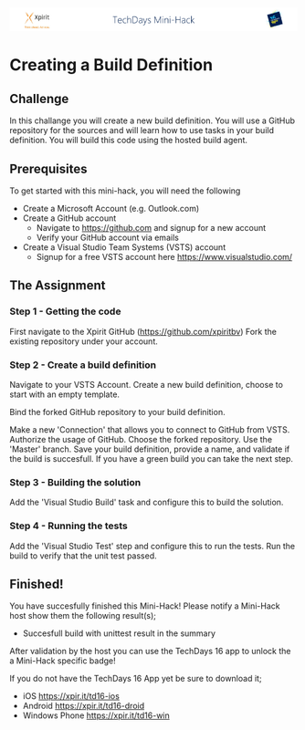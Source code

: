 ![Xpirit TechDays MiniHack Banner](../HackBanner-s.png)
# Creating a Build Definition

## Challenge ##
In this challange you will create a new build definition. You will use a GitHub repository for the sources and will learn how to use tasks in your build definition. You will build this code using the hosted build agent.

## Prerequisites ##
To get started with this mini-hack, you will need the following 

- Create a Microsoft Account (e.g. Outlook.com)
- Create a GitHub account
    - Navigate to https://github.com and signup for a new account
    - Verify your GitHub account via emails
- Create a Visual Studio Team Systems (VSTS) account
    - Signup for a free VSTS account here https://www.visualstudio.com/

## The Assignment ##

### Step 1 - Getting the code ###
First navigate to the Xpirit GitHub (https://github.com/xpiritbv)
Fork the existing repository under your account.

### Step 2 - Create a build definition ###
Navigate to your VSTS Account. Create a new build definition, choose to start with an empty template.

Bind the forked GitHub repository to your build definition. 

Make a new 'Connection' that allows you to connect to GitHub from VSTS. Authorize the usage of GitHub. Choose the forked repository. Use the 'Master' branch. Save your build definition, provide a name, and validate if the build is succesfull. If you have a green build you can take the next step.

### Step 3 - Building the solution ###
Add the 'Visual Studio Build' task and configure this to build the solution.

### Step 4 - Running the tests ###
Add the 'Visual Studio Test' step and configure this to run the tests.
Run the build to verify that the unit test passed.

## Finished! ##
You have succesfully finished this Mini-Hack! Please notify a Mini-Hack host show them the following result(s);

- Succesfull build with unittest result in the summary

After validation by the host you can use the TechDays 16 app to unlock the a Mini-Hack specific badge!

If you do not have the TechDays 16 App yet be sure to download it;
- iOS <https://xpir.it/td16-ios>
- Android <https://xpir.it/td16-droid>
- Windows Phone <https://xpir.it/td16-win>
